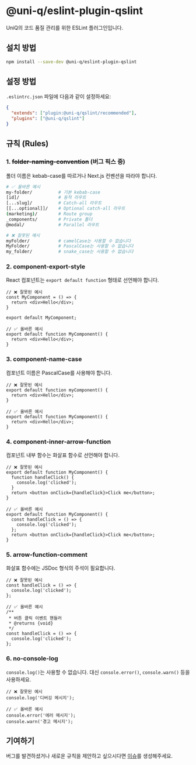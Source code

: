 # @uni-q/eslint-plugin-qslint

UniQ의 코드 품질 관리를 위한 ESLint 플러그인입니다.

## 설치 방법

```bash
npm install --save-dev @uni-q/eslint-plugin-qslint
```

## 설정 방법

`.eslintrc.json` 파일에 다음과 같이 설정하세요:

```json
{
  "extends": ["plugin:@uni-q/qslint/recommended"],
  "plugins": ["@uni-q/qslint"]
}
```

## 규칙 (Rules)

### 1. ~~folder-naming-convention~~ (버그 픽스 중)
폴더 이름은 kebab-case를 따르거나 Next.js 컨벤션을 따라야 합니다.

```bash
# ✅ 올바른 예시
my-folder/          # 기본 kebab-case
[id]/               # 동적 라우트
[...slug]/          # Catch-all 라우트
[[...optional]]/    # Optional catch-all 라우트
(marketing)/        # Route group
_components/        # Private 폴더
@modal/             # Parallel 라우트

# ❌ 잘못된 예시
myFolder/           # camelCase는 사용할 수 없습니다
MyFolder/           # PascalCase는 사용할 수 없습니다
my_folder/          # snake_case는 사용할 수 없습니다
```

### 2. component-export-style
React 컴포넌트는 `export default function` 형태로 선언해야 합니다.

```tsx
// ❌ 잘못된 예시
const MyComponent = () => {
  return <div>Hello</div>;
}

export default MyComponent;

// ✅ 올바른 예시
export default function MyComponent() {
  return <div>Hello</div>;
}
```

### 3. component-name-case
컴포넌트 이름은 PascalCase를 사용해야 합니다.

```tsx
// ❌ 잘못된 예시
export default function myComponent() {
  return <div>Hello</div>;
}

// ✅ 올바른 예시
export default function MyComponent() {
  return <div>Hello</div>;
}
```

### 4. component-inner-arrow-function
컴포넌트 내부 함수는 화살표 함수로 선언해야 합니다.

```tsx
// ❌ 잘못된 예시
export default function MyComponent() {
  function handleClick() {
    console.log('clicked');
  }
  return <button onClick={handleClick}>Click me</button>;
}

// ✅ 올바른 예시
export default function MyComponent() {
  const handleClick = () => {
    console.log('clicked');
  };
  return <button onClick={handleClick}>Click me</button>;
}
```

### 5. arrow-function-comment
화살표 함수에는 JSDoc 형식의 주석이 필요합니다.

```tsx
// ❌ 잘못된 예시
const handleClick = () => {
  console.log('clicked');
};

// ✅ 올바른 예시
/**
 * 버튼 클릭 이벤트 핸들러
 * @returns {void}
 */
const handleClick = () => {
  console.log('clicked');
};
```

### 6. no-console-log
`console.log()`는 사용할 수 없습니다. 대신 `console.error()`, `console.warn()` 등을 사용하세요.

```tsx
// ❌ 잘못된 예시
console.log('디버깅 메시지');

// ✅ 올바른 예시
console.error('에러 메시지');
console.warn('경고 메시지');
```

## 기여하기

버그를 발견하셨거나 새로운 규칙을 제안하고 싶으시다면 [이슈](https://github.com/xilucks/UniQ/issues)를 생성해주세요.
